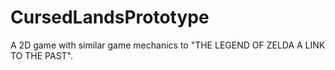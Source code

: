 # CursedLandsPrototype
A 2D game with similar game mechanics to "THE LEGEND OF ZELDA A LINK TO THE PAST".
